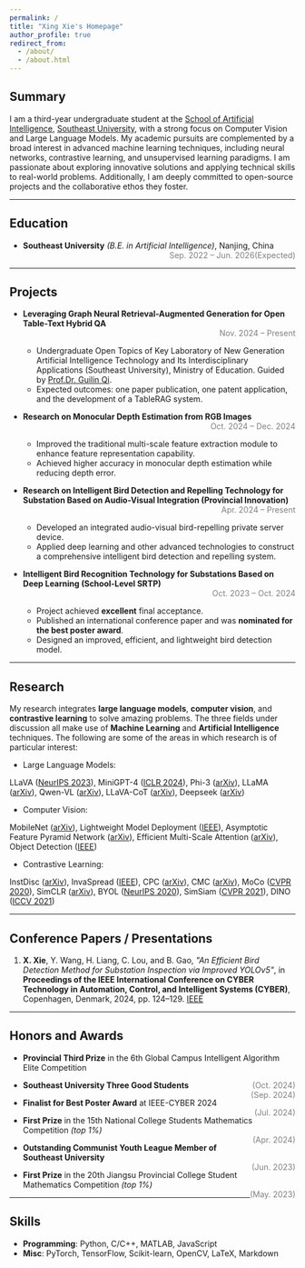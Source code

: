 ```yaml
---
permalink: /
title: "Xing Xie's Homepage"
author_profile: true
redirect_from: 
  - /about/
  - /about.html
---
```


## Summary

I am a third-year undergraduate student at the [School of Artificial Intelligence](https://ai.seu.edu.cn), 
[Southeast University](https://www.seu.edu.cn), with a strong focus on Computer Vision and Large Language Models. 
My academic pursuits are complemented by a broad interest in advanced machine learning techniques, 
including neural networks, contrastive learning, and unsupervised learning paradigms. 
I am passionate about exploring innovative solutions and applying technical skills to real-world problems. 
Additionally, I am deeply committed to open-source projects and the collaborative ethos they foster.

---

## Education

- **Southeast University** *(B.E. in Artificial Intelligence)*, Nanjing, China  
<span style="float: right; color: gray;">Sep. 2022 – Jun. 2026(Expected)</span> <br>

---

## Projects

- **Leveraging Graph Neural Retrieval-Augmented Generation for Open Table-Text Hybrid QA**  
  <span style="float: right; color: gray;">Nov. 2024 – Present</span> <br>
  - Undergraduate Open Topics of Key Laboratory of New Generation Artificial Intelligence Technology and Its Interdisciplinary Applications (Southeast University), Ministry of Education. Guided by [Prof.Dr. Guilin Qi](https://cs.seu.edu.cn/gqi/main.htm).  
  - Expected outcomes: one paper publication, one patent application, and the development of a TableRAG system.

- **Research on Monocular Depth Estimation from RGB Images**  
  <span style="float: right; color: gray;">Oct. 2024 – Dec. 2024</span>  <br>
  - Improved the traditional multi-scale feature extraction module to enhance feature representation capability.  
  - Achieved higher accuracy in monocular depth estimation while reducing depth error.

- **Research on Intelligent Bird Detection and Repelling Technology for Substation Based on Audio-Visual Integration (Provincial Innovation)**  
  <span style="float: right; color: gray;">Apr. 2024 – Present</span>  <br>
  - Developed an integrated audio-visual bird-repelling private server device.  
  - Applied deep learning and other advanced technologies to construct a comprehensive intelligent bird detection and repelling system.

- **Intelligent Bird Recognition Technology for Substations Based on Deep Learning (School-Level SRTP)**  
  <span style="float: right; color: gray;">Oct. 2023 – Oct. 2024</span>  <br>
  - Project achieved **excellent** final acceptance.  
  - Published an international conference paper and was **nominated for the best poster award**.  
  - Designed an improved, efficient, and lightweight bird detection model.


---

## Research
My research integrates **large language models**, **computer vision**, and **contrastive learning** to solve amazing problems. The three fields under discussion all make use of **Machine Learning** and **Artificial Intelligence** techniques. The following are some of the areas in which research is of particular interest:

- Large Language Models:

LLaVA ([NeurIPS 2023](https://proceedings.neurips.cc/paper_files/paper/2023/file/6dcf277ea32ce3288914faf369fe6de0-Paper-Conference.pdf)), MiniGPT-4 ([ICLR 2024](https://openreview.net/forum?id=1tZbq88f27)), Phi-3 ([arXiv](https://arxiv.org/abs/2306.11644)), LLaMA ([arXiv](https://arxiv.org/abs/2302.13971)), Qwen-VL ([arXiv](https://arxiv.org/abs/2308.12966)), LLaVA-CoT ([arXiv](https://arxiv.org/abs/2411.10440)), Deepseek ([arXiv](https://arxiv.org/abs/2401.02954))  

- Computer Vision:

MobileNet ([arXiv](https://arxiv.org/abs/1704.04861)), Lightweight Model Deployment ([IEEE](https://ieeexplore.ieee.org/document/10748798)), Asymptotic Feature Pyramid Network ([arXiv](https://arxiv.org/abs/2306.15988)), Efficient Multi-Scale Attention ([arXiv](https://arxiv.org/abs/2305.13563)), Object Detection ([IEEE](https://ieeexplore.ieee.org/document/10748798))  

- Contrastive Learning:

InstDisc ([arXiv](https://arxiv.org/abs/1805.01978)), InvaSpread ([IEEE](https://ieeexplore.ieee.org/document/8953747)), CPC ([arXiv](https://arxiv.org/abs/1807.03748)), CMC ([arXiv](https://arxiv.org/abs/1906.05849)), MoCo ([CVPR 2020](https://openaccess.thecvf.com/content_CVPR_2020/html/He_Momentum_Contrast_for_Unsupervised_Visual_Representation_Learning_CVPR_2020_paper.html)), SimCLR ([arXiv](https://arxiv.org/abs/2002.05709)), BYOL ([NeurIPS 2020](https://papers.nips.cc/paper/2020/file/f3ada80d5c4ee70142b17b8192b2958e-Paper.pdf)), SimSiam ([CVPR 2021](https://openaccess.thecvf.com/content/CVPR2021/papers/Chen_Exploring_Simple_Siamese_Representation_Learning_CVPR_2021_paper.pdf)), DINO ([ICCV 2021](https://openaccess.thecvf.com/content/ICCV2021/papers/Caron_Emerging_Properties_in_Self-Supervised_Vision_Transformers_ICCV_2021_paper.pdf))  

---


## Conference Papers / Presentations

1. **X. Xie**, Y. Wang, H. Liang, C. Lou, and B. Gao, *"An Efficient Bird Detection Method for Substation Inspection via Improved YOLOv5"*, in **Proceedings of the IEEE International Conference on CYBER Technology in Automation, Control, and Intelligent Systems (CYBER)**, Copenhagen, Denmark, 2024, pp. 124–129. [IEEE](https://doi.org/10.1109/CYBER63482.2024.10748798)


---

## Honors and Awards

- **Provincial Third Prize** in the 6th Global Campus Intelligent Algorithm Elite Competition  

  <span style="float: right; color: gray;">(Oct. 2024)</span>

- **Southeast University Three Good Students**  
  <span style="float: right; color: gray;">(Sep. 2024)</span>

- **Finalist for Best Poster Award** at IEEE-CYBER 2024  
  <span style="float: right; color: gray;">(Jul. 2024)</span>

- **First Prize** in the 15th National College Students Mathematics Competition *(top 1%)*  
  <span style="float: right; color: gray;">(Apr. 2024)</span>

- **Outstanding Communist Youth League Member of Southeast University**  
  <span style="float: right; color: gray;">(Jun. 2023)</span>

- **First Prize** in the 20th Jiangsu Provincial College Student Mathematics Competition *(top 1%)*  
  <span style="float: right; color: gray;">(May. 2023)</span>

---

## Skills

- **Programming**: Python, C/C++, MATLAB, JavaScript  
- **Misc**: PyTorch, TensorFlow, Scikit-learn, OpenCV, LaTeX, Markdown

